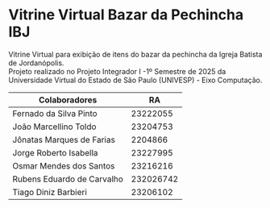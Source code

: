 # Vitrine Virtual Bazar da Pechincha IBJ
Vitrine Virtual para exibição de itens do bazar da pechincha da Igreja Batista de Jordanópolis.  
Projeto realizado no Projeto Integrador I -1º Semestre de 2025 da Universidade Virtual do Estado de São Paulo (UNIVESP) - Eixo Computação.

Colaboradores              | RA
---------------------------|---
Fernado da Silva Pinto     | 23222055  
João Marcellino Toldo      | 23204753  
Jônatas Marques de Farias  | 2204866  
Jorge Roberto Isabella     | 23227995  
Osmar Mendes dos Santos    | 23216216  
Rubens Eduardo de Carvalho | 232026742  
Tiago Diniz Barbieri       | 23206102
